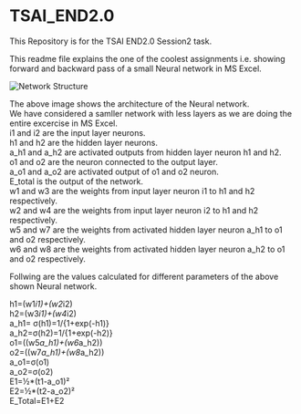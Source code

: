 # TSAI_END2.0
This Repository is for the TSAI END2.0 Session2 task.

This readme file explains the one of the coolest assignments i.e. showing forward and backward pass of a small Neural network in MS Excel.

![Network Structure](https://user-images.githubusercontent.com/39134120/118083756-16682380-b3dd-11eb-937e-56117f5ded97.JPG)

The above image shows the architecture of the Neural network.<br>
We have considered a samller network with less layers as we are doing the entire excercise in MS Excel.<br>
i1 and i2 are the input layer neurons.<br>
h1 and h2 are the hidden layer neurons.<br>
a_h1 and a_h2 are activated outputs from hidden layer neuron h1 and h2.<br>
o1 and o2 are the neuron connected to the output layer.<br>
a_o1 and a_o2 are activated output of o1 and o2 neuron.<br>
E_total is the output of the network.<br>
w1 and w3 are the weights from input layer neuron i1 to h1 and h2 respectively.<br>
w2 and w4 are the weights from input layer neuron i2 to h1 and h2 respectively.<br>
w5 and w7 are the weights from activated hidden layer neuron a_h1 to o1 and o2 respectively.<br>
w6 and w8 are the weights from activated hidden layer neuron a_h2 to o1 and o2 respectively.<br>

Follwing are the values calculated for different parameters of the above shown Neural network.

h1=(w1*i1)+(w2*i2)<br>
h2=(w3*i1)+(w4*i2)<br>
a_h1= σ(h1)=1/{1+exp(-h1)}<br>
a_h2=σ(h2)=1/{1+exp(-h2)}<br>
o1=((w5*a_h1)+(w6*a_h2))<br>
o2=((w7*a_h1)+(w8*a_h2))<br>
a_o1=σ(o1)<br>
a_o2=σ(o2)<br>
E1=½*(t1-a_o1)²<br>
E2=½*(t2-a_o2)²<br>
E_Total=E1+E2<br>


